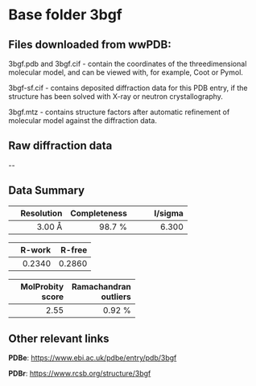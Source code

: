 # Base folder 3bgf

## Files downloaded from wwPDB:

3bgf.pdb and 3bgf.cif - contain the coordinates of the threedimensional molecular model, and can be viewed with, for example, Coot or Pymol.

3bgf-sf.cif - contains deposited diffraction data for this PDB entry, if the structure has been solved with X-ray or neutron crystallography.

3bgf.mtz - contains structure factors after automatic refinement of molecular model against the diffraction data.

## Raw diffraction data

--<br> 

## Data Summary
|   | Resolution | Completeness| I/sigma |
|---|-------------:|----------------:|--------------:|
|   |3.00 Å|98.7  %|<img width=50/>6.300|

|   | **R-work**| **R-free**   
|---|-------------:|----------------:|           
||  0.2340|  0.2860|

|   |**MolProbity<br>score**| **Ramachandran<br>outliers** 
|---|-------------:|----------------:|
||  2.55|  0.92 %|

 

 



## Other relevant links 
**PDBe**:  https://www.ebi.ac.uk/pdbe/entry/pdb/3bgf
 
**PDBr**: https://www.rcsb.org/structure/3bgf 

